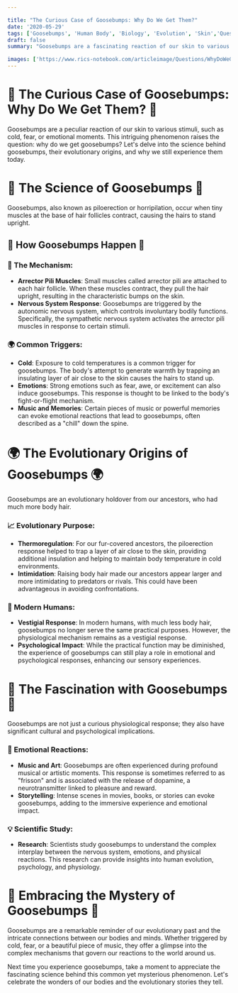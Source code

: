 ```yaml
---

title: "The Curious Case of Goosebumps: Why Do We Get Them?"
date: '2020-05-29'
tags: ['Goosebumps', 'Human Body', 'Biology', 'Evolution', 'Skin','Questions']
draft: false
summary: "Goosebumps are a fascinating reaction of our skin to various stimuli. In this blog post, we explore the science behind goosebumps, their evolutionary origins, and why we still get them today."

images: ['https://www.rics-notebook.com/articleimage/Questions/WhyDoWeGetGooseBumps.webp']
---
```


# 🐔 The Curious Case of Goosebumps: Why Do We Get Them? 🐔

Goosebumps are a peculiar reaction of our skin to various stimuli, such as cold, fear, or emotional moments. This intriguing phenomenon raises the question: why do we get goosebumps? Let's delve into the science behind goosebumps, their evolutionary origins, and why we still experience them today.

# 🔬 The Science of Goosebumps 🔬

Goosebumps, also known as piloerection or horripilation, occur when tiny muscles at the base of hair follicles contract, causing the hairs to stand upright.

## 🧠 How Goosebumps Happen 🧠

### 🧬 The Mechanism:

- **Arrector Pili Muscles**: Small muscles called arrector pili are attached to each hair follicle. When these muscles contract, they pull the hair upright, resulting in the characteristic bumps on the skin.
- **Nervous System Response**: Goosebumps are triggered by the autonomic nervous system, which controls involuntary bodily functions. Specifically, the sympathetic nervous system activates the arrector pili muscles in response to certain stimuli.

### 🌍 Common Triggers:

- **Cold**: Exposure to cold temperatures is a common trigger for goosebumps. The body's attempt to generate warmth by trapping an insulating layer of air close to the skin causes the hairs to stand up.
- **Emotions**: Strong emotions such as fear, awe, or excitement can also induce goosebumps. This response is thought to be linked to the body's fight-or-flight mechanism.
- **Music and Memories**: Certain pieces of music or powerful memories can evoke emotional reactions that lead to goosebumps, often described as a "chill" down the spine.

# 🌍 The Evolutionary Origins of Goosebumps 🌍

Goosebumps are an evolutionary holdover from our ancestors, who had much more body hair.

### 📈 Evolutionary Purpose:

- **Thermoregulation**: For our fur-covered ancestors, the piloerection response helped to trap a layer of air close to the skin, providing additional insulation and helping to maintain body temperature in cold environments.
- **Intimidation**: Raising body hair made our ancestors appear larger and more intimidating to predators or rivals. This could have been advantageous in avoiding confrontations.

### 🦧 Modern Humans:

- **Vestigial Response**: In modern humans, with much less body hair, goosebumps no longer serve the same practical purposes. However, the physiological mechanism remains as a vestigial response.
- **Psychological Impact**: While the practical function may be diminished, the experience of goosebumps can still play a role in emotional and psychological responses, enhancing our sensory experiences.

# 🌟 The Fascination with Goosebumps 🌟

Goosebumps are not just a curious physiological response; they also have significant cultural and psychological implications.

### 🎵 Emotional Reactions:

- **Music and Art**: Goosebumps are often experienced during profound musical or artistic moments. This response is sometimes referred to as "frisson" and is associated with the release of dopamine, a neurotransmitter linked to pleasure and reward.
- **Storytelling**: Intense scenes in movies, books, or stories can evoke goosebumps, adding to the immersive experience and emotional impact.

### 💡 Scientific Study:

- **Research**: Scientists study goosebumps to understand the complex interplay between the nervous system, emotions, and physical reactions. This research can provide insights into human evolution, psychology, and physiology.

# 🌟 Embracing the Mystery of Goosebumps 🌟

Goosebumps are a remarkable reminder of our evolutionary past and the intricate connections between our bodies and minds. Whether triggered by cold, fear, or a beautiful piece of music, they offer a glimpse into the complex mechanisms that govern our reactions to the world around us.

Next time you experience goosebumps, take a moment to appreciate the fascinating science behind this common yet mysterious phenomenon. Let's celebrate the wonders of our bodies and the evolutionary stories they tell.
